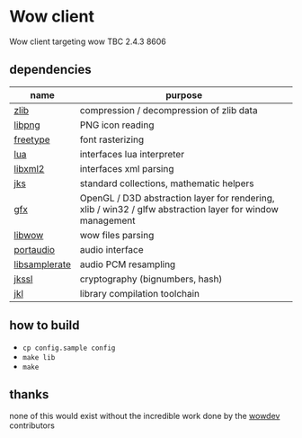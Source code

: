 # Wow client
Wow client targeting wow TBC 2.4.3 8606

## dependencies
| name  | purpose |
| ------------ | --- |
| [zlib](http://zlib.net) | compression / decompression of zlib data |
| [libpng](http://www.libpng.org/pub/png/libpng.html) | PNG icon reading |
| [freetype](https://freetype.org) | font rasterizing |
| [lua](https://www.lua.org) | interfaces lua interpreter |
| [libxml2](http://www.xmlsoft.org/libxslt/index.html) | interfaces xml parsing |
| [jks](https://git.sr.ht/~acazuc/jks) | standard collections, mathematic helpers |
| [gfx](https://git.sr.ht/~acazuc/gfx) | OpenGL / D3D abstraction layer for rendering, xlib / win32 / glfw abstraction layer for window management |
| [libwow](https://git.sr.ht/~acazuc/libwow) | wow files parsing |
| [portaudio](http://portaudio.com) | audio interface |
| [libsamplerate](http://libsndfile.github.io/libsamplerate) | audio PCM resampling |
| [jkssl](https://git.sr.ht/~acazuc/jkssl) | cryptography (bignumbers, hash) |
| [jkl](https://git.sr.ht/~acazuc/jkl) | library compilation toolchain |

## how to build
- `cp config.sample config`
- `make lib`
- `make`

## thanks
none of this would exist without the incredible work done by the [wowdev](https://wowdev.wiki) contributors
